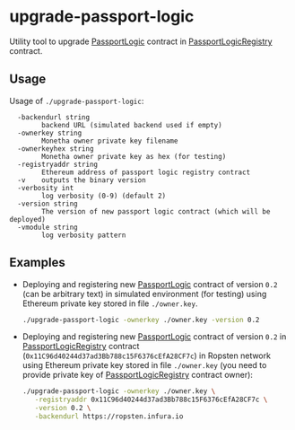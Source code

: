 # upgrade-passport-logic

Utility tool to upgrade [PassportLogic](../../contracts/code/PassportLogic.sol) contract in [PassportLogicRegistry](../../contracts/code/PassportLogicRegistry.sol) contract.

## Usage

Usage of `./upgrade-passport-logic`:
```
  -backendurl string
    	backend URL (simulated backend used if empty)
  -ownerkey string
    	Monetha owner private key filename
  -ownerkeyhex string
    	Monetha owner private key as hex (for testing)
  -registryaddr string
    	Ethereum address of passport logic registry contract
  -v	outputs the binary version
  -verbosity int
    	log verbosity (0-9) (default 2)
  -version string
    	The version of new passport logic contract (which will be deployed)
  -vmodule string
    	log verbosity pattern
```


## Examples

* Deploying and registering new [PassportLogic](../../contracts/code/PassportLogic.sol) contract of version `0.2` (can be arbitrary text) in simulated environment 
  (for testing) using Ethereum private key stored in file `./owner.key`.
  ```bash
  ./upgrade-passport-logic -ownerkey ./owner.key -version 0.2
  ```
  
* Deploying and registering new [PassportLogic](../../contracts/code/PassportLogic.sol) contract of version `0.2` in 
  [PassportLogicRegistry](../../contracts/code/PassportLogicRegistry.sol) contract (`0x11C96d40244d37ad3Bb788c15F6376cEfA28CF7c`) in Ropsten network using Ethereum private 
  key stored in file `./owner.key` (you need to provide private key of [PassportLogicRegistry](../../contracts/code/PassportLogicRegistry.sol) contract owner):
  ```bash
  ./upgrade-passport-logic -ownerkey ./owner.key \
     -registryaddr 0x11C96d40244d37ad3Bb788c15F6376cEfA28CF7c \
     -version 0.2 \
     -backendurl https://ropsten.infura.io 
  ```  